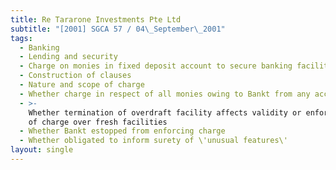 ```yaml
---
title: Re Tararone Investments Pte Ltd
subtitle: "[2001] SGCA 57 / 04\_September\_2001"
tags:
  - Banking
  - Lending and security
  - Charge on monies in fixed deposit account to secure banking facilities
  - Construction of clauses
  - Nature and scope of charge
  - Whether charge in respect of all monies owing to Bankt from any account
  - >-
    Whether termination of overdraft facility affects validity or enforceability
    of charge over fresh facilities
  - Whether Bankt estopped from enforcing charge
  - Whether obligated to inform surety of \'unusual features\'
layout: single
---
```


